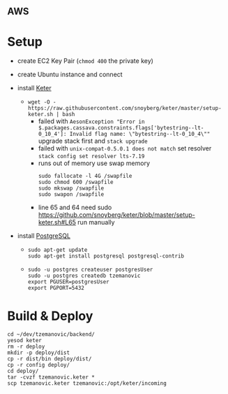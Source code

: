 ## AWS

# Setup
* create EC2 Key Pair (`chmod 400` the private key)
* create Ubuntu instance and connect
* install [Keter](https://github.com/snoyberg/keter/)
  * `wget -O - https://raw.githubusercontent.com/snoyberg/keter/master/setup-keter.sh | bash`
    * failed with `AesonException "Error in $.packages.cassava.constraints.flags['bytestring--lt-0_10_4']: Invalid flag name: \"bytestring--lt-0_10_4\""`
      upgrade stack first and `stack upgrade`
    * failed with `unix-compat-0.5.0.1 does not match`
      set resolver `stack config set resolver lts-7.19`
    * runs out of memory
      use swap memory
      ```
      sudo fallocate -l 4G /swapfile
      sudo chmod 600 /swapfile
      sudo mkswap /swapfile
      sudo swapon /swapfile
      ```
    * line 65 and 64 need sudo https://github.com/snoyberg/keter/blob/master/setup-keter.sh#L65
      run manually

* install [PostgreSQL](https://www.digitalocean.com/community/tutorials/how-to-install-and-use-postgresql-on-ubuntu-16-04)
  * ```
    sudo apt-get update
    sudo apt-get install postgresql postgresql-contrib
    ```
  * ```
    sudo -u postgres createuser postgresUser
    sudo -u postgres createdb tzemanovic
    export PGUSER=postgresUser
    export PGPORT=5432
    ```

# Build & Deploy

```
cd ~/dev/tzemanovic/backend/
yesod keter
rm -r deploy
mkdir -p deploy/dist
cp -r dist/bin deploy/dist/
cp -r config deploy/
cd deploy/
tar -cvzf tzemanovic.keter *
scp tzemanovic.keter tzemanovic:/opt/keter/incoming
```

